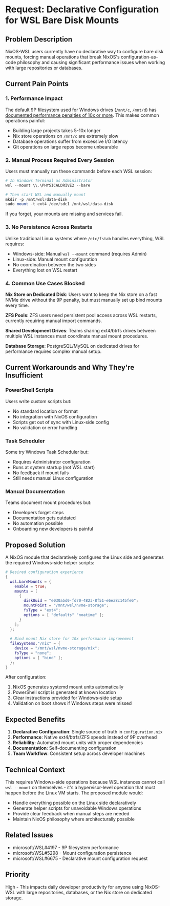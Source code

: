 # Request: Declarative Configuration for WSL Bare Disk Mounts

## Problem Description

NixOS-WSL users currently have no declarative way to configure bare disk mounts, forcing manual operations that break NixOS's configuration-as-code philosophy and causing significant performance issues when working with large repositories or databases.

## Current Pain Points

### 1. Performance Impact
The default 9P filesystem used for Windows drives (`/mnt/c`, `/mnt/d`) has [documented performance penalties of 10x or more](https://github.com/microsoft/WSL/issues/4197). This makes common operations painful:
- Building large projects takes 5-10x longer
- Nix store operations on `/mnt/c` are extremely slow  
- Database operations suffer from excessive I/O latency
- Git operations on large repos become unbearable

### 2. Manual Process Required Every Session
Users must manually run these commands before each WSL session:
```powershell
# In Windows Terminal as Administrator
wsl --mount \\.\PHYSICALDRIVE2 --bare

# Then start WSL and manually mount
mkdir -p /mnt/wsl/data-disk
sudo mount -t ext4 /dev/sdc1 /mnt/wsl/data-disk
```

If you forget, your mounts are missing and services fail.

### 3. No Persistence Across Restarts  
Unlike traditional Linux systems where `/etc/fstab` handles everything, WSL requires:
- Windows-side: Manual `wsl --mount` command (requires Admin)
- Linux-side: Manual mount configuration
- No coordination between the two sides
- Everything lost on WSL restart

### 4. Common Use Cases Blocked

**Nix Store on Dedicated Disk**: Users want to keep the Nix store on a fast NVMe drive without the 9P penalty, but must manually set up bind mounts every time.

**ZFS Pools**: ZFS users need persistent pool access across WSL restarts, currently requiring manual import commands.

**Shared Development Drives**: Teams sharing ext4/btrfs drives between multiple WSL instances must coordinate manual mount procedures.

**Database Storage**: PostgreSQL/MySQL on dedicated drives for performance requires complex manual setup.

## Current Workarounds and Why They're Insufficient

### PowerShell Scripts
Users write custom scripts but:
- No standard location or format
- No integration with NixOS configuration
- Scripts get out of sync with Linux-side config
- No validation or error handling

### Task Scheduler
Some try Windows Task Scheduler but:
- Requires Administrator configuration
- Runs at system startup (not WSL start)
- No feedback if mount fails
- Still needs manual Linux configuration

### Manual Documentation
Teams document mount procedures but:
- Developers forget steps
- Documentation gets outdated
- No automation possible
- Onboarding new developers is painful

## Proposed Solution

A NixOS module that declaratively configures the Linux side and generates the required Windows-side helper scripts:

```nix
# Desired configuration experience
{
  wsl.bareMounts = {
    enable = true;
    mounts = [
      {
        diskUuid = "e030a5d0-fd70-4823-8f51-e6ea8c145fe6";
        mountPoint = "/mnt/wsl/nvme-storage";
        fsType = "ext4";
        options = [ "defaults" "noatime" ];
      }
    ];
  };
  
  # Bind mount Nix store for 10x performance improvement
  fileSystems."/nix" = {
    device = "/mnt/wsl/nvme-storage/nix";
    fsType = "none";
    options = [ "bind" ];
  };
}
```

After configuration:
1. NixOS generates systemd mount units automatically
2. PowerShell script is generated at known location
3. Clear instructions provided for Windows-side setup
4. Validation on boot shows if Windows steps were missed

## Expected Benefits

1. **Declarative Configuration**: Single source of truth in `configuration.nix`
2. **Performance**: Native ext4/btrfs/ZFS speeds instead of 9P overhead
3. **Reliability**: Automated mount units with proper dependencies
4. **Documentation**: Self-documenting configuration
5. **Team Workflow**: Consistent setup across developer machines

## Technical Context

This requires Windows-side operations because WSL instances cannot call `wsl --mount` on themselves - it's a hypervisor-level operation that must happen before the Linux VM starts. The proposed module would:
- Handle everything possible on the Linux side declaratively
- Generate helper scripts for unavoidable Windows operations
- Provide clear feedback when manual steps are needed
- Maintain NixOS philosophy where architecturally possible

## Related Issues
- microsoft/WSL#4197 - 9P filesystem performance
- microsoft/WSL#5298 - Mount configuration persistence
- microsoft/WSL#6675 - Declarative mount configuration request

## Priority
High - This impacts daily developer productivity for anyone using NixOS-WSL with large repositories, databases, or the Nix store on dedicated storage.
